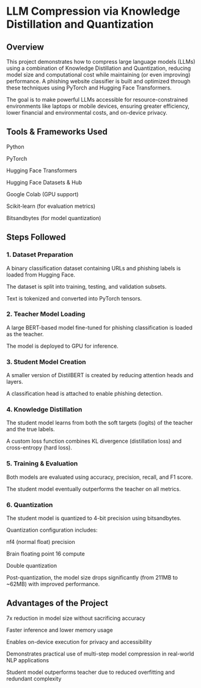 # LLM Compression via Knowledge Distillation and Quantization 
## Overview
This project demonstrates how to compress large language models (LLMs) using a combination of Knowledge Distillation and Quantization, reducing model size and computational cost while maintaining (or even improving) performance. A phishing website classifier is built and optimized through these techniques using PyTorch and Hugging Face Transformers.

The goal is to make powerful LLMs accessible for resource-constrained environments like laptops or mobile devices, ensuring greater efficiency, lower financial and environmental costs, and on-device privacy.

## Tools & Frameworks Used
Python

PyTorch

Hugging Face Transformers

Hugging Face Datasets & Hub

Google Colab (GPU support)

Scikit-learn (for evaluation metrics)

Bitsandbytes (for model quantization)

## Steps Followed
### 1. Dataset Preparation
A binary classification dataset containing URLs and phishing labels is loaded from Hugging Face.

The dataset is split into training, testing, and validation subsets.

Text is tokenized and converted into PyTorch tensors.

### 2. Teacher Model Loading
A large BERT-based model fine-tuned for phishing classification is loaded as the teacher.

The model is deployed to GPU for inference.

### 3. Student Model Creation
A smaller version of DistilBERT is created by reducing attention heads and layers.

A classification head is attached to enable phishing detection.

### 4. Knowledge Distillation
The student model learns from both the soft targets (logits) of the teacher and the true labels.

A custom loss function combines KL divergence (distillation loss) and cross-entropy (hard loss).

### 5. Training & Evaluation
Both models are evaluated using accuracy, precision, recall, and F1 score.

The student model eventually outperforms the teacher on all metrics.

### 6. Quantization
The student model is quantized to 4-bit precision using bitsandbytes.

Quantization configuration includes:

nf4 (normal float) precision

Brain floating point 16 compute

Double quantization

Post-quantization, the model size drops significantly (from 211MB to ~62MB) with improved performance.

## Advantages of the Project
7x reduction in model size without sacrificing accuracy

Faster inference and lower memory usage

Enables on-device execution for privacy and accessibility

Demonstrates practical use of multi-step model compression in real-world NLP applications

Student model outperforms teacher due to reduced overfitting and redundant complexity
